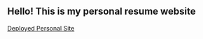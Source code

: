## Hello! This is my personal resume website ##
[Deployed Personal Site](https://pahens02.github.io/paige.github.io/)
